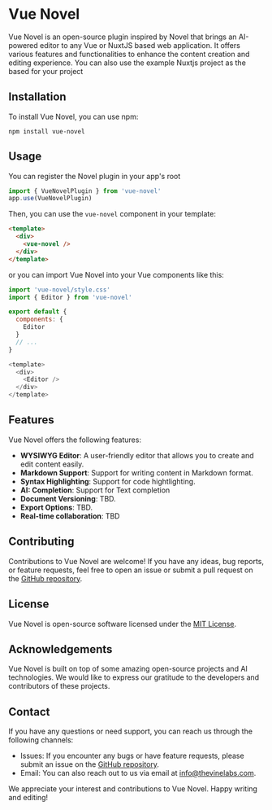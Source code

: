 # Vue Novel

Vue Novel is an open-source plugin inspired by Novel that brings an AI-powered editor to any Vue or NuxtJS based web application. It offers various features and functionalities to enhance the content creation and editing experience. You can also use the example Nuxtjs project as the based for your project

## Installation

To install Vue Novel, you can use npm:

```
npm install vue-novel
```

## Usage

You can register the Novel plugin in your app's root

```js
import { VueNovelPlugin } from 'vue-novel'
app.use(VueNovelPlugin)
```

Then, you can use the `vue-novel` component in your template:

```html
<template>
  <div>
    <vue-novel />
  </div>
</template>
```

or you can import Vue Novel into your Vue components like this:

```js
import 'vue-novel/style.css'
import { Editor } from 'vue-novel'

export default {
  components: {
    Editor
  }
  // ...
}

<template>
  <div>
    <Editor />
  </div>
</template>
```

## Features

Vue Novel offers the following features:

- **WYSIWYG Editor**: A user-friendly editor that allows you to create and edit content easily.
- **Markdown Support**: Support for writing content in Markdown format.
- **Syntax Highlighting**: Support for code hightlighting.
- **AI: Completion**: Support for Text completion
- **Document Versioning**: TBD.
- **Export Options**: TBD.
- **Real-time collaboration**: TBD

## Contributing

Contributions to Vue Novel are welcome! If you have any ideas, bug reports, or feature requests, feel free to open an issue or submit a pull request on the [GitHub repository](https://github.com/dimonge/vue-novel/issues).

## License

Vue Novel is open-source software licensed under the [MIT License](LICENSE).

## Acknowledgements

Vue Novel is built on top of some amazing open-source projects and AI technologies. We would like to express our gratitude to the developers and contributors of these projects.

## Contact

If you have any questions or need support, you can reach us through the following channels:

- Issues: If you encounter any bugs or have feature requests, please submit an issue on the [GitHub repository](https://github.com/dimonge/vue-novel/issues).
- Email: You can also reach out to us via email at [info@thevinelabs.com](mailto:info@thevinelabs.com).

We appreciate your interest and contributions to Vue Novel. Happy writing and editing!
